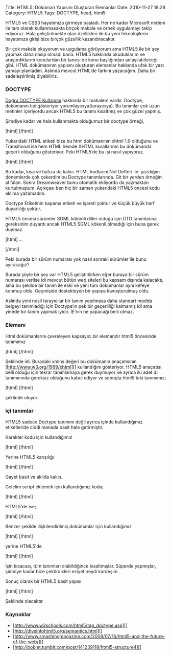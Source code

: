 Title: HTML5: Doküman Yapısını Oluşturan Elemanlar
Date: 2010-11-27 18:28
Category: HTML5
Tags: DOCTYPE, head, html5

HTML5 ve CSS3 hayatımıza girmeye başladı. Her ne kadar Microsoft nedeni
ile tam olarak kullanmasakta birçok makale ve örnek uygulamayı takip
ediyoruz. Hala geliştirilmekte olan özellikleri ile bu yeni
teknolojilerin hayatımıza girişi bize birçok güzellik kazandıracaktır.

Bir çok makale okuyorum ve uygulama görüyorum ama HTML5 ile bir şey
yapmak daha nasip olmadı bana. HTML5 hakkında okuduklarım ve
araştırdıklarım konulardan bir tanesi de konu başlığından
anlaşılabileceği gibi. HTML dokümanının yapısını oluşturan elemanlar
hakkında ufak bir yazı yamayı planladım. Aslında mevcut HTML’de farkını
yazacağım. Daha bir sadeleştirilmiş diyebiliriz.

### DOCTYPE

[Doğru DOCTYPE Kullanımı][] hakkında bir makalem vardır. Doctype,
dokümanın tipi gösteriyor yorumlayıcıya(tarayıcıya). Bu tanımlar çok
uzun metinler içeriyordu ancak HTML5 bu tanımı kısaltmış ve çok güzel
yapmış.

Şimdiye kadar ve hala kullanmakta olduğumuz bir doctype örneği,

[html] <!DOCTYPE html PUBLIC "-//W3C//DTD XHTML 1.0 Transitional//EN"
"http://www.w3.org/TR/xhtml1/DTD/xhtml1-transitional.dtd"> [/html]

Yukarıdaki HTML etiketi bize bu html dokümanının xhtml 1.0 olduğunu ve
Transitional ise hem HTML hemde XHTML kurallarının bu dokümanda geçerli
olduğunu gösteriyor. Peki HTML5’de bu işi nasıl yapıyoruz.

[html] <!DOCTYPE html> [/html]

Bu kadar, kısa ve hafıza da kalıcı. HTML kodlarını Not Defteri ile
 yazdığım dönemlerde çok çekerdim bu Doctype tanımlarında. Git bir
yerden örneğini al falan. Sonra Dreamweaver bunu otomatik ekliyordu da
yazmaktan kurtulmuştum. Açıkçası ben hiç bir zaman yukarıdaki HTML5
öncesi kodu aklıma yazamadım.

Doctype Etiketinin kapama etiketi ve işareti yoktur ve küçük büyük harf
duyarlılığı yoktur.

HTML5 öncesi sürümler SGML kökenli diller olduğu için DTD tanımlarına
gereksinim duyardı ancak HTML5 SGML kökenli olmadığı için buna gerek
duymaz.

[html] <!DOCTYPE HTML> <html> <head> </head> <body> ...
</body> </html> [/html]

Peki burada bir sürüm numarası yok nasıl sonraki sürümler ile bunu
ayıracağız?

Burada şöyle bir şey var HTML5 geliştirilirken eğer buraya bir sürüm
numarası verilse idi mevcut bütün web siteleri bu kapsam dışında
kalacaktı, ama bu şekilde bir tanım ile eski ve yeni tüm dokümanlar aynı
kefeye konmuş oldu. Geçmişide destekleyen bir yapıya kavuşturulmuş oldu.

Aslında yeni nesil tarayıcılar bir tanım yapılmasa daha standart modda
belgeyi tanımladığı için Doctype’ın pek bir geçerliliği kalmamış idi ama
yinede bir tanım yapmak iyidir. İE’nin ne yapacağı belli olmaz.

### <html> Elemanı

Html dokümanlarını çevreleyen kapsayıcı bir elemandır <html> html5
öncesinde tanımımız

[html] <html xmlns="http://www.w3.org/1999/xhtml" lang="en"
xml:lang="en"> [/html]

Şeklinde idi. Buradaki xmlns değeri bu dokümanın anaçatısının
[http://www.w3.org/1999/xhtml][] kullandığını gösteriyor. HTML5
anaçatısı belli olduğu için tekrar tanımlamaya gerek duymuyor ve ayrıca
iki adet dil tanımınında gereksiz olduğunu kabul ediyor ve sonuçta
html5’teki tanımımız;

[html] <html lang="en"></html> [/html]

şeklinde oluyor.

### <head> içi tanımlar

HTML5 sadece Doctype tanımını değil ayrıca <head> içinde kullandığımız
etiketleride ciddi manada basit hale getirmiştir.

Karakter kodu için kullandığımız

[html] <meta http-equiv="Content-Type" content="text/html;
charset=utf-8" /> [/html]

Yerine HTML5 karışılığı

[html] <meta charset="UTF-8"> [/html]

Gayet basit ve akılda kalıcı.

Gelelim script eklemek için kullandığımız koda;

[html] <script type="text/javascript" src="dosya_adi.js"></script>
[/html]

HTML5'de ise;

[html] <script src="file.js"></script> [/html]

Benzer şekilde ilişkilendirilmiş dokümanlar için kullandığımız

[html] <link rel="stylesheet" href="style-original.css" type="text/css"
/> [/html]

yerine HTML5'de

[html] <link rel="stylesheet" href="style-original.css" /> [/html]

İşin kısacası, tüm tanımları olabildiğince kısaltmışlar. Süperde
yapmışlar, şimdiye kadar bize çektirdikleri eziyet neydi kardeşim.

Sonuç olarak bir HTML5 basit yapısı

[html] <!DOCTYPE html> <html lang=""> <head> <meta
charset="utf-8"> <title></title> <meta name="description"
content="" /> <meta name="keywords" content="" /> <meta
name="robots" content="" /> </head> <body> </body> </html>
[/html]

Şeklinde olacaktır.

### Kaynaklar

-   [http://www.w3schools.com/html5/tag_doctype.asp][]
-   [http://diveintohtml5.org/semantics.html][]
-   [http://www.smashingmagazine.com/2009/07/16/html5-and-the-future-of-the-web/][]
-   [http://boblet.tumblr.com/post/141239118/html5-structure4][]  

</p>

  [Doğru DOCTYPE Kullanımı]: http://www.fatihhayrioglu.com/dogru-doctype-kullanimi/
  [http://www.w3.org/1999/xhtml]: http://www.w3.org/1999/xhtml
  [http://www.w3schools.com/html5/tag_doctype.asp]: http://www.w3schools.com/html5/tag_doctype.asp
  [http://diveintohtml5.org/semantics.html]: http://diveintohtml5.org/semantics.html
  [http://www.smashingmagazine.com/2009/07/16/html5-and-the-future-of-the-web/]:
    http://www.smashingmagazine.com/2009/07/16/html5-and-the-future-of-the-web/
  [http://boblet.tumblr.com/post/141239118/html5-structure4]: http://boblet.tumblr.com/post/141239118/html5-structure4
